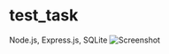 # test_task
Node.js, Express.js, SQLite
![Screenshot](https://github.com/tzAriadna/test_task/assets/68476340/a2693f37-9313-471f-b9e4-8d799d0a3715)
